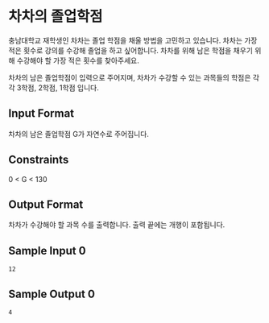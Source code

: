 # 차차의 졸업학점

충남대학교 재학생인 차차는 졸업 학점을 채울 방법을 고민하고 있습니다. 차차는 가장 적은 횟수로 강의를 수강해 졸업을 하고 싶어합니다. 차차를 위해 남은 학점을 채우기 위해 수강해야 할 가장 적은 횟수를 찾아주세요.

차차의 남은 졸업학점이 입력으로 주어지며, 차차가 수강할 수 있는 과목들의 학점은 각각 3학점, 2학점, 1학점 입니다.

## Input Format

차차의 남은 졸업학점 G가 자연수로 주어집니다.

## Constraints

0 < G < 130

## Output Format

차차가 수강해야 할 과목 수를 출력합니다. 출력 끝에는 개행이 포함됩니다.

## Sample Input 0
```
12
```
## Sample Output 0
```
4
```